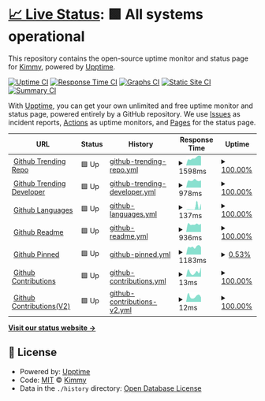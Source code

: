 # [📈 Live Status](https://uptime.upcwangying.com): <!--live status--> **🟩 All systems operational**

This repository contains the open-source uptime monitor and status page for [Kimmy](https://uptime.upcwangying.com), powered by [Upptime](https://github.com/upptime/upptime).

[![Uptime CI](https://github.com/realkimmy/uptime/workflows/Uptime%20CI/badge.svg)](https://github.com/realkimmy/uptime/actions?query=workflow%3A%22Uptime+CI%22)
[![Response Time CI](https://github.com/realkimmy/uptime/workflows/Response%20Time%20CI/badge.svg)](https://github.com/realkimmy/uptime/actions?query=workflow%3A%22Response+Time+CI%22)
[![Graphs CI](https://github.com/realkimmy/uptime/workflows/Graphs%20CI/badge.svg)](https://github.com/realkimmy/uptime/actions?query=workflow%3A%22Graphs+CI%22)
[![Static Site CI](https://github.com/realkimmy/uptime/workflows/Static%20Site%20CI/badge.svg)](https://github.com/realkimmy/uptime/actions?query=workflow%3A%22Static+Site+CI%22)
[![Summary CI](https://github.com/realkimmy/uptime/workflows/Summary%20CI/badge.svg)](https://github.com/realkimmy/uptime/actions?query=workflow%3A%22Summary+CI%22)

With [Upptime](https://upptime.js.org), you can get your own unlimited and free uptime monitor and status page, powered entirely by a GitHub repository. We use [Issues](https://github.com/realkimmy/uptime/issues) as incident reports, [Actions](https://github.com/realkimmy/uptime/actions) as uptime monitors, and [Pages](https://uptime.upcwangying.com) for the status page.

<!--start: status pages-->
<!-- This summary is generated by Upptime (https://github.com/upptime/upptime) -->
<!-- Do not edit this manually, your changes will be overwritten -->
<!-- prettier-ignore -->
| URL | Status | History | Response Time | Uptime |
| --- | ------ | ------- | ------------- | ------ |
| <img alt="" src="https://favicons.githubusercontent.com/api.gitterapp.com" height="13"> [Github Trending Repo](https://api.gitterapp.com/repositories) | 🟩 Up | [github-trending-repo.yml](https://github.com/realkimmy/uptime/commits/HEAD/history/github-trending-repo.yml) | <details><summary><img alt="Response time graph" src="./graphs/github-trending-repo/response-time-week.png" height="20"> 1598ms</summary><br><a href="https://uptime.upcwangying.com/history/github-trending-repo"><img alt="Response time 1471" src="https://img.shields.io/endpoint?url=https%3A%2F%2Fraw.githubusercontent.com%2Frealkimmy%2Fuptime%2FHEAD%2Fapi%2Fgithub-trending-repo%2Fresponse-time.json"></a><br><a href="https://uptime.upcwangying.com/history/github-trending-repo"><img alt="24-hour response time 1746" src="https://img.shields.io/endpoint?url=https%3A%2F%2Fraw.githubusercontent.com%2Frealkimmy%2Fuptime%2FHEAD%2Fapi%2Fgithub-trending-repo%2Fresponse-time-day.json"></a><br><a href="https://uptime.upcwangying.com/history/github-trending-repo"><img alt="7-day response time 1598" src="https://img.shields.io/endpoint?url=https%3A%2F%2Fraw.githubusercontent.com%2Frealkimmy%2Fuptime%2FHEAD%2Fapi%2Fgithub-trending-repo%2Fresponse-time-week.json"></a><br><a href="https://uptime.upcwangying.com/history/github-trending-repo"><img alt="30-day response time 1471" src="https://img.shields.io/endpoint?url=https%3A%2F%2Fraw.githubusercontent.com%2Frealkimmy%2Fuptime%2FHEAD%2Fapi%2Fgithub-trending-repo%2Fresponse-time-month.json"></a><br><a href="https://uptime.upcwangying.com/history/github-trending-repo"><img alt="1-year response time 1471" src="https://img.shields.io/endpoint?url=https%3A%2F%2Fraw.githubusercontent.com%2Frealkimmy%2Fuptime%2FHEAD%2Fapi%2Fgithub-trending-repo%2Fresponse-time-year.json"></a></details> | <details><summary><a href="https://uptime.upcwangying.com/history/github-trending-repo">100.00%</a></summary><a href="https://uptime.upcwangying.com/history/github-trending-repo"><img alt="All-time uptime 100.00%" src="https://img.shields.io/endpoint?url=https%3A%2F%2Fraw.githubusercontent.com%2Frealkimmy%2Fuptime%2FHEAD%2Fapi%2Fgithub-trending-repo%2Fuptime.json"></a><br><a href="https://uptime.upcwangying.com/history/github-trending-repo"><img alt="24-hour uptime 100.00%" src="https://img.shields.io/endpoint?url=https%3A%2F%2Fraw.githubusercontent.com%2Frealkimmy%2Fuptime%2FHEAD%2Fapi%2Fgithub-trending-repo%2Fuptime-day.json"></a><br><a href="https://uptime.upcwangying.com/history/github-trending-repo"><img alt="7-day uptime 100.00%" src="https://img.shields.io/endpoint?url=https%3A%2F%2Fraw.githubusercontent.com%2Frealkimmy%2Fuptime%2FHEAD%2Fapi%2Fgithub-trending-repo%2Fuptime-week.json"></a><br><a href="https://uptime.upcwangying.com/history/github-trending-repo"><img alt="30-day uptime 100.00%" src="https://img.shields.io/endpoint?url=https%3A%2F%2Fraw.githubusercontent.com%2Frealkimmy%2Fuptime%2FHEAD%2Fapi%2Fgithub-trending-repo%2Fuptime-month.json"></a><br><a href="https://uptime.upcwangying.com/history/github-trending-repo"><img alt="1-year uptime 100.00%" src="https://img.shields.io/endpoint?url=https%3A%2F%2Fraw.githubusercontent.com%2Frealkimmy%2Fuptime%2FHEAD%2Fapi%2Fgithub-trending-repo%2Fuptime-year.json"></a></details>
| <img alt="" src="https://favicons.githubusercontent.com/api.gitterapp.com" height="13"> [Github Trending Developer](https://api.gitterapp.com/developers) | 🟩 Up | [github-trending-developer.yml](https://github.com/realkimmy/uptime/commits/HEAD/history/github-trending-developer.yml) | <details><summary><img alt="Response time graph" src="./graphs/github-trending-developer/response-time-week.png" height="20"> 978ms</summary><br><a href="https://uptime.upcwangying.com/history/github-trending-developer"><img alt="Response time 953" src="https://img.shields.io/endpoint?url=https%3A%2F%2Fraw.githubusercontent.com%2Frealkimmy%2Fuptime%2FHEAD%2Fapi%2Fgithub-trending-developer%2Fresponse-time.json"></a><br><a href="https://uptime.upcwangying.com/history/github-trending-developer"><img alt="24-hour response time 857" src="https://img.shields.io/endpoint?url=https%3A%2F%2Fraw.githubusercontent.com%2Frealkimmy%2Fuptime%2FHEAD%2Fapi%2Fgithub-trending-developer%2Fresponse-time-day.json"></a><br><a href="https://uptime.upcwangying.com/history/github-trending-developer"><img alt="7-day response time 978" src="https://img.shields.io/endpoint?url=https%3A%2F%2Fraw.githubusercontent.com%2Frealkimmy%2Fuptime%2FHEAD%2Fapi%2Fgithub-trending-developer%2Fresponse-time-week.json"></a><br><a href="https://uptime.upcwangying.com/history/github-trending-developer"><img alt="30-day response time 953" src="https://img.shields.io/endpoint?url=https%3A%2F%2Fraw.githubusercontent.com%2Frealkimmy%2Fuptime%2FHEAD%2Fapi%2Fgithub-trending-developer%2Fresponse-time-month.json"></a><br><a href="https://uptime.upcwangying.com/history/github-trending-developer"><img alt="1-year response time 953" src="https://img.shields.io/endpoint?url=https%3A%2F%2Fraw.githubusercontent.com%2Frealkimmy%2Fuptime%2FHEAD%2Fapi%2Fgithub-trending-developer%2Fresponse-time-year.json"></a></details> | <details><summary><a href="https://uptime.upcwangying.com/history/github-trending-developer">100.00%</a></summary><a href="https://uptime.upcwangying.com/history/github-trending-developer"><img alt="All-time uptime 100.00%" src="https://img.shields.io/endpoint?url=https%3A%2F%2Fraw.githubusercontent.com%2Frealkimmy%2Fuptime%2FHEAD%2Fapi%2Fgithub-trending-developer%2Fuptime.json"></a><br><a href="https://uptime.upcwangying.com/history/github-trending-developer"><img alt="24-hour uptime 100.00%" src="https://img.shields.io/endpoint?url=https%3A%2F%2Fraw.githubusercontent.com%2Frealkimmy%2Fuptime%2FHEAD%2Fapi%2Fgithub-trending-developer%2Fuptime-day.json"></a><br><a href="https://uptime.upcwangying.com/history/github-trending-developer"><img alt="7-day uptime 100.00%" src="https://img.shields.io/endpoint?url=https%3A%2F%2Fraw.githubusercontent.com%2Frealkimmy%2Fuptime%2FHEAD%2Fapi%2Fgithub-trending-developer%2Fuptime-week.json"></a><br><a href="https://uptime.upcwangying.com/history/github-trending-developer"><img alt="30-day uptime 100.00%" src="https://img.shields.io/endpoint?url=https%3A%2F%2Fraw.githubusercontent.com%2Frealkimmy%2Fuptime%2FHEAD%2Fapi%2Fgithub-trending-developer%2Fuptime-month.json"></a><br><a href="https://uptime.upcwangying.com/history/github-trending-developer"><img alt="1-year uptime 100.00%" src="https://img.shields.io/endpoint?url=https%3A%2F%2Fraw.githubusercontent.com%2Frealkimmy%2Fuptime%2FHEAD%2Fapi%2Fgithub-trending-developer%2Fuptime-year.json"></a></details>
| <img alt="" src="https://favicons.githubusercontent.com/api.gitterapp.com" height="13"> [Github Languages](https://api.gitterapp.com/languages) | 🟩 Up | [github-languages.yml](https://github.com/realkimmy/uptime/commits/HEAD/history/github-languages.yml) | <details><summary><img alt="Response time graph" src="./graphs/github-languages/response-time-week.png" height="20"> 137ms</summary><br><a href="https://uptime.upcwangying.com/history/github-languages"><img alt="Response time 80" src="https://img.shields.io/endpoint?url=https%3A%2F%2Fraw.githubusercontent.com%2Frealkimmy%2Fuptime%2FHEAD%2Fapi%2Fgithub-languages%2Fresponse-time.json"></a><br><a href="https://uptime.upcwangying.com/history/github-languages"><img alt="24-hour response time 13" src="https://img.shields.io/endpoint?url=https%3A%2F%2Fraw.githubusercontent.com%2Frealkimmy%2Fuptime%2FHEAD%2Fapi%2Fgithub-languages%2Fresponse-time-day.json"></a><br><a href="https://uptime.upcwangying.com/history/github-languages"><img alt="7-day response time 137" src="https://img.shields.io/endpoint?url=https%3A%2F%2Fraw.githubusercontent.com%2Frealkimmy%2Fuptime%2FHEAD%2Fapi%2Fgithub-languages%2Fresponse-time-week.json"></a><br><a href="https://uptime.upcwangying.com/history/github-languages"><img alt="30-day response time 80" src="https://img.shields.io/endpoint?url=https%3A%2F%2Fraw.githubusercontent.com%2Frealkimmy%2Fuptime%2FHEAD%2Fapi%2Fgithub-languages%2Fresponse-time-month.json"></a><br><a href="https://uptime.upcwangying.com/history/github-languages"><img alt="1-year response time 80" src="https://img.shields.io/endpoint?url=https%3A%2F%2Fraw.githubusercontent.com%2Frealkimmy%2Fuptime%2FHEAD%2Fapi%2Fgithub-languages%2Fresponse-time-year.json"></a></details> | <details><summary><a href="https://uptime.upcwangying.com/history/github-languages">100.00%</a></summary><a href="https://uptime.upcwangying.com/history/github-languages"><img alt="All-time uptime 100.00%" src="https://img.shields.io/endpoint?url=https%3A%2F%2Fraw.githubusercontent.com%2Frealkimmy%2Fuptime%2FHEAD%2Fapi%2Fgithub-languages%2Fuptime.json"></a><br><a href="https://uptime.upcwangying.com/history/github-languages"><img alt="24-hour uptime 100.00%" src="https://img.shields.io/endpoint?url=https%3A%2F%2Fraw.githubusercontent.com%2Frealkimmy%2Fuptime%2FHEAD%2Fapi%2Fgithub-languages%2Fuptime-day.json"></a><br><a href="https://uptime.upcwangying.com/history/github-languages"><img alt="7-day uptime 100.00%" src="https://img.shields.io/endpoint?url=https%3A%2F%2Fraw.githubusercontent.com%2Frealkimmy%2Fuptime%2FHEAD%2Fapi%2Fgithub-languages%2Fuptime-week.json"></a><br><a href="https://uptime.upcwangying.com/history/github-languages"><img alt="30-day uptime 100.00%" src="https://img.shields.io/endpoint?url=https%3A%2F%2Fraw.githubusercontent.com%2Frealkimmy%2Fuptime%2FHEAD%2Fapi%2Fgithub-languages%2Fuptime-month.json"></a><br><a href="https://uptime.upcwangying.com/history/github-languages"><img alt="1-year uptime 100.00%" src="https://img.shields.io/endpoint?url=https%3A%2F%2Fraw.githubusercontent.com%2Frealkimmy%2Fuptime%2FHEAD%2Fapi%2Fgithub-languages%2Fuptime-year.json"></a></details>
| <img alt="" src="https://favicons.githubusercontent.com/github.gitterapp.com" height="13"> [Github Readme](https://github.gitterapp.com/api/readme?owner=realkimmy&repo=realkimmy) | 🟩 Up | [github-readme.yml](https://github.com/realkimmy/uptime/commits/HEAD/history/github-readme.yml) | <details><summary><img alt="Response time graph" src="./graphs/github-readme/response-time-week.png" height="20"> 936ms</summary><br><a href="https://uptime.upcwangying.com/history/github-readme"><img alt="Response time 841" src="https://img.shields.io/endpoint?url=https%3A%2F%2Fraw.githubusercontent.com%2Frealkimmy%2Fuptime%2FHEAD%2Fapi%2Fgithub-readme%2Fresponse-time.json"></a><br><a href="https://uptime.upcwangying.com/history/github-readme"><img alt="24-hour response time 1157" src="https://img.shields.io/endpoint?url=https%3A%2F%2Fraw.githubusercontent.com%2Frealkimmy%2Fuptime%2FHEAD%2Fapi%2Fgithub-readme%2Fresponse-time-day.json"></a><br><a href="https://uptime.upcwangying.com/history/github-readme"><img alt="7-day response time 936" src="https://img.shields.io/endpoint?url=https%3A%2F%2Fraw.githubusercontent.com%2Frealkimmy%2Fuptime%2FHEAD%2Fapi%2Fgithub-readme%2Fresponse-time-week.json"></a><br><a href="https://uptime.upcwangying.com/history/github-readme"><img alt="30-day response time 841" src="https://img.shields.io/endpoint?url=https%3A%2F%2Fraw.githubusercontent.com%2Frealkimmy%2Fuptime%2FHEAD%2Fapi%2Fgithub-readme%2Fresponse-time-month.json"></a><br><a href="https://uptime.upcwangying.com/history/github-readme"><img alt="1-year response time 841" src="https://img.shields.io/endpoint?url=https%3A%2F%2Fraw.githubusercontent.com%2Frealkimmy%2Fuptime%2FHEAD%2Fapi%2Fgithub-readme%2Fresponse-time-year.json"></a></details> | <details><summary><a href="https://uptime.upcwangying.com/history/github-readme">100.00%</a></summary><a href="https://uptime.upcwangying.com/history/github-readme"><img alt="All-time uptime 99.91%" src="https://img.shields.io/endpoint?url=https%3A%2F%2Fraw.githubusercontent.com%2Frealkimmy%2Fuptime%2FHEAD%2Fapi%2Fgithub-readme%2Fuptime.json"></a><br><a href="https://uptime.upcwangying.com/history/github-readme"><img alt="24-hour uptime 100.00%" src="https://img.shields.io/endpoint?url=https%3A%2F%2Fraw.githubusercontent.com%2Frealkimmy%2Fuptime%2FHEAD%2Fapi%2Fgithub-readme%2Fuptime-day.json"></a><br><a href="https://uptime.upcwangying.com/history/github-readme"><img alt="7-day uptime 100.00%" src="https://img.shields.io/endpoint?url=https%3A%2F%2Fraw.githubusercontent.com%2Frealkimmy%2Fuptime%2FHEAD%2Fapi%2Fgithub-readme%2Fuptime-week.json"></a><br><a href="https://uptime.upcwangying.com/history/github-readme"><img alt="30-day uptime 99.91%" src="https://img.shields.io/endpoint?url=https%3A%2F%2Fraw.githubusercontent.com%2Frealkimmy%2Fuptime%2FHEAD%2Fapi%2Fgithub-readme%2Fuptime-month.json"></a><br><a href="https://uptime.upcwangying.com/history/github-readme"><img alt="1-year uptime 99.91%" src="https://img.shields.io/endpoint?url=https%3A%2F%2Fraw.githubusercontent.com%2Frealkimmy%2Fuptime%2FHEAD%2Fapi%2Fgithub-readme%2Fuptime-year.json"></a></details>
| <img alt="" src="https://favicons.githubusercontent.com/github.gitterapp.com" height="13"> [Github Pinned](https://github.gitterapp.com/api/pinned?username=realkimmy) | 🟩 Up | [github-pinned.yml](https://github.com/realkimmy/uptime/commits/HEAD/history/github-pinned.yml) | <details><summary><img alt="Response time graph" src="./graphs/github-pinned/response-time-week.png" height="20"> 1183ms</summary><br><a href="https://uptime.upcwangying.com/history/github-pinned"><img alt="Response time 1284" src="https://img.shields.io/endpoint?url=https%3A%2F%2Fraw.githubusercontent.com%2Frealkimmy%2Fuptime%2FHEAD%2Fapi%2Fgithub-pinned%2Fresponse-time.json"></a><br><a href="https://uptime.upcwangying.com/history/github-pinned"><img alt="24-hour response time 1095" src="https://img.shields.io/endpoint?url=https%3A%2F%2Fraw.githubusercontent.com%2Frealkimmy%2Fuptime%2FHEAD%2Fapi%2Fgithub-pinned%2Fresponse-time-day.json"></a><br><a href="https://uptime.upcwangying.com/history/github-pinned"><img alt="7-day response time 1183" src="https://img.shields.io/endpoint?url=https%3A%2F%2Fraw.githubusercontent.com%2Frealkimmy%2Fuptime%2FHEAD%2Fapi%2Fgithub-pinned%2Fresponse-time-week.json"></a><br><a href="https://uptime.upcwangying.com/history/github-pinned"><img alt="30-day response time 1284" src="https://img.shields.io/endpoint?url=https%3A%2F%2Fraw.githubusercontent.com%2Frealkimmy%2Fuptime%2FHEAD%2Fapi%2Fgithub-pinned%2Fresponse-time-month.json"></a><br><a href="https://uptime.upcwangying.com/history/github-pinned"><img alt="1-year response time 1284" src="https://img.shields.io/endpoint?url=https%3A%2F%2Fraw.githubusercontent.com%2Frealkimmy%2Fuptime%2FHEAD%2Fapi%2Fgithub-pinned%2Fresponse-time-year.json"></a></details> | <details><summary><a href="https://uptime.upcwangying.com/history/github-pinned">0.53%</a></summary><a href="https://uptime.upcwangying.com/history/github-pinned"><img alt="All-time uptime 0.29%" src="https://img.shields.io/endpoint?url=https%3A%2F%2Fraw.githubusercontent.com%2Frealkimmy%2Fuptime%2FHEAD%2Fapi%2Fgithub-pinned%2Fuptime.json"></a><br><a href="https://uptime.upcwangying.com/history/github-pinned"><img alt="24-hour uptime 3.71%" src="https://img.shields.io/endpoint?url=https%3A%2F%2Fraw.githubusercontent.com%2Frealkimmy%2Fuptime%2FHEAD%2Fapi%2Fgithub-pinned%2Fuptime-day.json"></a><br><a href="https://uptime.upcwangying.com/history/github-pinned"><img alt="7-day uptime 0.53%" src="https://img.shields.io/endpoint?url=https%3A%2F%2Fraw.githubusercontent.com%2Frealkimmy%2Fuptime%2FHEAD%2Fapi%2Fgithub-pinned%2Fuptime-week.json"></a><br><a href="https://uptime.upcwangying.com/history/github-pinned"><img alt="30-day uptime 0.29%" src="https://img.shields.io/endpoint?url=https%3A%2F%2Fraw.githubusercontent.com%2Frealkimmy%2Fuptime%2FHEAD%2Fapi%2Fgithub-pinned%2Fuptime-month.json"></a><br><a href="https://uptime.upcwangying.com/history/github-pinned"><img alt="1-year uptime 0.29%" src="https://img.shields.io/endpoint?url=https%3A%2F%2Fraw.githubusercontent.com%2Frealkimmy%2Fuptime%2FHEAD%2Fapi%2Fgithub-pinned%2Fuptime-year.json"></a></details>
| <img alt="" src="https://favicons.githubusercontent.com/github.gitterapp.com" height="13"> [Github Contributions](https://github.gitterapp.com/api/contributions?username=realkimmy&from=2021-01-01&to=2021-12-31) | 🟩 Up | [github-contributions.yml](https://github.com/realkimmy/uptime/commits/HEAD/history/github-contributions.yml) | <details><summary><img alt="Response time graph" src="./graphs/github-contributions/response-time-week.png" height="20"> 13ms</summary><br><a href="https://uptime.upcwangying.com/history/github-contributions"><img alt="Response time 14" src="https://img.shields.io/endpoint?url=https%3A%2F%2Fraw.githubusercontent.com%2Frealkimmy%2Fuptime%2FHEAD%2Fapi%2Fgithub-contributions%2Fresponse-time.json"></a><br><a href="https://uptime.upcwangying.com/history/github-contributions"><img alt="24-hour response time 10" src="https://img.shields.io/endpoint?url=https%3A%2F%2Fraw.githubusercontent.com%2Frealkimmy%2Fuptime%2FHEAD%2Fapi%2Fgithub-contributions%2Fresponse-time-day.json"></a><br><a href="https://uptime.upcwangying.com/history/github-contributions"><img alt="7-day response time 13" src="https://img.shields.io/endpoint?url=https%3A%2F%2Fraw.githubusercontent.com%2Frealkimmy%2Fuptime%2FHEAD%2Fapi%2Fgithub-contributions%2Fresponse-time-week.json"></a><br><a href="https://uptime.upcwangying.com/history/github-contributions"><img alt="30-day response time 14" src="https://img.shields.io/endpoint?url=https%3A%2F%2Fraw.githubusercontent.com%2Frealkimmy%2Fuptime%2FHEAD%2Fapi%2Fgithub-contributions%2Fresponse-time-month.json"></a><br><a href="https://uptime.upcwangying.com/history/github-contributions"><img alt="1-year response time 14" src="https://img.shields.io/endpoint?url=https%3A%2F%2Fraw.githubusercontent.com%2Frealkimmy%2Fuptime%2FHEAD%2Fapi%2Fgithub-contributions%2Fresponse-time-year.json"></a></details> | <details><summary><a href="https://uptime.upcwangying.com/history/github-contributions">100.00%</a></summary><a href="https://uptime.upcwangying.com/history/github-contributions"><img alt="All-time uptime 100.00%" src="https://img.shields.io/endpoint?url=https%3A%2F%2Fraw.githubusercontent.com%2Frealkimmy%2Fuptime%2FHEAD%2Fapi%2Fgithub-contributions%2Fuptime.json"></a><br><a href="https://uptime.upcwangying.com/history/github-contributions"><img alt="24-hour uptime 100.00%" src="https://img.shields.io/endpoint?url=https%3A%2F%2Fraw.githubusercontent.com%2Frealkimmy%2Fuptime%2FHEAD%2Fapi%2Fgithub-contributions%2Fuptime-day.json"></a><br><a href="https://uptime.upcwangying.com/history/github-contributions"><img alt="7-day uptime 100.00%" src="https://img.shields.io/endpoint?url=https%3A%2F%2Fraw.githubusercontent.com%2Frealkimmy%2Fuptime%2FHEAD%2Fapi%2Fgithub-contributions%2Fuptime-week.json"></a><br><a href="https://uptime.upcwangying.com/history/github-contributions"><img alt="30-day uptime 100.00%" src="https://img.shields.io/endpoint?url=https%3A%2F%2Fraw.githubusercontent.com%2Frealkimmy%2Fuptime%2FHEAD%2Fapi%2Fgithub-contributions%2Fuptime-month.json"></a><br><a href="https://uptime.upcwangying.com/history/github-contributions"><img alt="1-year uptime 100.00%" src="https://img.shields.io/endpoint?url=https%3A%2F%2Fraw.githubusercontent.com%2Frealkimmy%2Fuptime%2FHEAD%2Fapi%2Fgithub-contributions%2Fuptime-year.json"></a></details>
| <img alt="" src="https://favicons.githubusercontent.com/github.gitterapp.com" height="13"> [Github Contributions(V2)](https://github.gitterapp.com/api/v2/contributions?username=realkimmy&from=2021-01-01&to=2021-12-31) | 🟩 Up | [github-contributions-v2.yml](https://github.com/realkimmy/uptime/commits/HEAD/history/github-contributions-v2.yml) | <details><summary><img alt="Response time graph" src="./graphs/github-contributions-v2/response-time-week.png" height="20"> 12ms</summary><br><a href="https://uptime.upcwangying.com/history/github-contributions-v2"><img alt="Response time 13" src="https://img.shields.io/endpoint?url=https%3A%2F%2Fraw.githubusercontent.com%2Frealkimmy%2Fuptime%2FHEAD%2Fapi%2Fgithub-contributions-v2%2Fresponse-time.json"></a><br><a href="https://uptime.upcwangying.com/history/github-contributions-v2"><img alt="24-hour response time 10" src="https://img.shields.io/endpoint?url=https%3A%2F%2Fraw.githubusercontent.com%2Frealkimmy%2Fuptime%2FHEAD%2Fapi%2Fgithub-contributions-v2%2Fresponse-time-day.json"></a><br><a href="https://uptime.upcwangying.com/history/github-contributions-v2"><img alt="7-day response time 12" src="https://img.shields.io/endpoint?url=https%3A%2F%2Fraw.githubusercontent.com%2Frealkimmy%2Fuptime%2FHEAD%2Fapi%2Fgithub-contributions-v2%2Fresponse-time-week.json"></a><br><a href="https://uptime.upcwangying.com/history/github-contributions-v2"><img alt="30-day response time 13" src="https://img.shields.io/endpoint?url=https%3A%2F%2Fraw.githubusercontent.com%2Frealkimmy%2Fuptime%2FHEAD%2Fapi%2Fgithub-contributions-v2%2Fresponse-time-month.json"></a><br><a href="https://uptime.upcwangying.com/history/github-contributions-v2"><img alt="1-year response time 13" src="https://img.shields.io/endpoint?url=https%3A%2F%2Fraw.githubusercontent.com%2Frealkimmy%2Fuptime%2FHEAD%2Fapi%2Fgithub-contributions-v2%2Fresponse-time-year.json"></a></details> | <details><summary><a href="https://uptime.upcwangying.com/history/github-contributions-v2">100.00%</a></summary><a href="https://uptime.upcwangying.com/history/github-contributions-v2"><img alt="All-time uptime 100.00%" src="https://img.shields.io/endpoint?url=https%3A%2F%2Fraw.githubusercontent.com%2Frealkimmy%2Fuptime%2FHEAD%2Fapi%2Fgithub-contributions-v2%2Fuptime.json"></a><br><a href="https://uptime.upcwangying.com/history/github-contributions-v2"><img alt="24-hour uptime 100.00%" src="https://img.shields.io/endpoint?url=https%3A%2F%2Fraw.githubusercontent.com%2Frealkimmy%2Fuptime%2FHEAD%2Fapi%2Fgithub-contributions-v2%2Fuptime-day.json"></a><br><a href="https://uptime.upcwangying.com/history/github-contributions-v2"><img alt="7-day uptime 100.00%" src="https://img.shields.io/endpoint?url=https%3A%2F%2Fraw.githubusercontent.com%2Frealkimmy%2Fuptime%2FHEAD%2Fapi%2Fgithub-contributions-v2%2Fuptime-week.json"></a><br><a href="https://uptime.upcwangying.com/history/github-contributions-v2"><img alt="30-day uptime 100.00%" src="https://img.shields.io/endpoint?url=https%3A%2F%2Fraw.githubusercontent.com%2Frealkimmy%2Fuptime%2FHEAD%2Fapi%2Fgithub-contributions-v2%2Fuptime-month.json"></a><br><a href="https://uptime.upcwangying.com/history/github-contributions-v2"><img alt="1-year uptime 100.00%" src="https://img.shields.io/endpoint?url=https%3A%2F%2Fraw.githubusercontent.com%2Frealkimmy%2Fuptime%2FHEAD%2Fapi%2Fgithub-contributions-v2%2Fuptime-year.json"></a></details>

<!--end: status pages-->

[**Visit our status website →**](https://uptime.upcwangying.com)

## 📄 License

- Powered by: [Upptime](https://github.com/upptime/upptime)
- Code: [MIT](./LICENSE) © [Kimmy](https://uptime.upcwangying.com)
- Data in the `./history` directory: [Open Database License](https://opendatacommons.org/licenses/odbl/1-0/)
